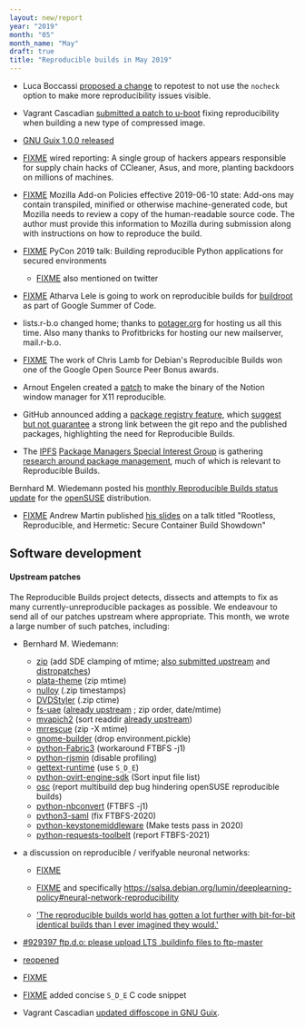```yaml
---
layout: new/report
year: "2019"
month: "05"
month_name: "May"
draft: true
title: "Reproducible builds in May 2019"
---
```


* Luca Boccassi [proposed a change](https://salsa.debian.org/salsa-ci-team/pipeline/merge_requests/74) to repotest to not use the `nocheck` option to make more reproducibility issues visible.

* Vagrant Cascadian [submitted a patch to u-boot](https://patchwork.ozlabs.org/patch/1093969/) fixing reproducibility when building a new type of compressed image.

* [GNU Guix 1.0.0 released](https://www.gnu.org/software/guix/blog/2019/gnu-guix-1.0.0-released/)

* [FIXME](https://www.wired.com/story/barium-supply-chain-hackers/) wired reporting: A single group of hackers appears responsible for supply chain hacks of CCleaner, Asus, and more, planting backdoors on millions of machines.

* [FIXME](https://developer.mozilla.org/en-US/docs/Mozilla/Add-ons/AMO/Policy/Reviews-2019-05) Mozilla Add-on Policies effective 2019-06-10 state: Add-ons may contain transpiled, minified or otherwise machine-generated code, but Mozilla needs to review a copy of the human-readable source code. The author must provide this information to Mozilla during submission along with instructions on how to reproduce the build.

* [FIXME](https://www.youtube.com/watch?v=wRHi8Ui5vWA) PyCon 2019 talk: Building reproducible Python applications for secured environments
    * [FIXME](https://twitter.com/bengerman13/status/1124782596582518784) also mentioned on twitter

* [FIXME](https://summerofcode.withgoogle.com/projects/#5992608243908608) Atharva Lele is going to work on reproducible builds for [buildroot](https://buildroot.org/) as part of Google Summer of Code.

* lists.r-b.o changed home; thanks to [potager.org](https://potager.org/) for hosting us all this time. Also many thanks to Profitbricks for hosting our new mailserver, mail.r-b.o.

* [FIXME](https://opensource.googleblog.com/2019/04/google-open-source-peer-bonus-winners.html) The work of Chris Lamb for Debian's Reproducible Builds won one of the Google Open Source Peer Bonus awards.

* Arnout Engelen created a [patch](https://github.com/raboof/notion/pull/100) to make the binary of the Notion window manager for X11 reproducible.

* GitHub announced adding a [package registry feature](https://github.com/features/package-registry), which [suggest but not guarantee](https://github.com/ipfs/package-managers/issues/55) a strong link between the git repo and the published packages, highlighting the need for Reproducible Builds.

* The [IPFS](https://ipfs.io) [Package Managers Special Interest Group](https://github.com/ipfs/package-managers#readme) is gathering [research around package management](https://github.com/ipfs/package-managers/blob/master/docs/papers.md), much of which is relevant to Reproducible Builds.

Bernhard M. Wiedemann posted his [monthly Reproducible Builds status update](https://lists.opensuse.org/opensuse-factory/2019-05/msg00341.html) for the [openSUSE](https://opensuse.org/) distribution.

* [FIXME](https://twitter.com/sublimino/status/1130778400761831424) Andrew Martin published [his slides](https://drive.google.com/a/control-plane.io/file/d/1xUDrcWmB3a_5oMxeIJuqf6vtXZN/view?usp=sharing) on a talk titled "Rootless, Reproducible, and Hermetic: Secure Container Build Showdown"

## Software development

#### Upstream patches

The Reproducible Builds project detects, dissects and attempts to fix as many currently-unreproducible packages as possible. We endeavour to send all of our patches upstream where appropriate. This month, we wrote a large number of such patches, including:

* Bernhard M. Wiedemann:
    * [zip](https://build.opensuse.org/request/show/700402) (add SDE clamping of mtime; [also submitted upstream](https://sourceforge.net/p/infozip/patches/25/) and [distropatches](https://github.com/distropatches/zip/commits/opensuse))
    * [plata-theme](https://gitlab.com/tista500/plata-theme/merge_requests/3) (zip mtime)
    * [nulloy](https://github.com/nulloy/nulloy/pull/149) (.zip timestamps)
    * [DVDStyler](https://sourceforge.net/p/dvdstyler/DVDStyler/merge-requests/1/) (.zip ctime)
    * [fs-uae](https://build.opensuse.org/request/show/701063) ([already upstream](https://github.com/FrodeSolheim/fs-uae/pull/182) ; zip order, date/mtime)
    * [mvapich2](https://build.opensuse.org/request/show/705701) (sort readdir [already upstream](http://mailman.cse.ohio-state.edu/pipermail/mvapich-discuss/2019-April/006837.html))
    * [mrrescue](https://build.opensuse.org/request/show/701742) (zip -X mtime)
    * [gnome-builder](https://build.opensuse.org/request/show/701094) (drop environment.pickle)
    * [python-Fabric3](https://build.opensuse.org/request/show/702815) (workaround FTBFS -j1)
    * [python-rjsmin](https://build.opensuse.org/request/show/703832) (disable profiling)
    * [gettext-runtime](https://build.opensuse.org/request/show/705693) (use `S_D_E`)
    * [python-ovirt-engine-sdk](https://gerrit.ovirt.org/100278) (Sort input file list)
    * [osc](https://github.com/openSUSE/osc/issues/547) (report multibuild dep bug hindering openSUSE reproducible builds)
    * [python-nbconvert](https://bugzilla.opensuse.org/show_bug.cgi?id=1136099) (FTBFS -j1)
    * [python3-saml](https://github.com/onelogin/python3-saml/pull/140) (fix FTBFS-2020)
    * [python-keystonemiddleware](https://review.opendev.org/657780) (Make tests pass in 2020)
    * [python-requests-toolbelt](https://github.com/requests/toolbelt/issues/270) (report FTBFS-2021)

* a discussion on reproducible / verifyable neuronal networks:
    * [FIXME](https://lists.debian.org/7ba5a9c7-a58e-e173-a99b-28f1dfc3deae@cohens.org.il)

    * [FIXME](https://salsa.debian.org/lumin/deeplearning-policy) and specifically https://salsa.debian.org/lumin/deeplearning-policy#neural-network-reproducibility

    * ['The reproducible builds world has gotten a lot further with bit-for-bit identical builds than I ever imagined they would.'](https://lists.debian.org/debian-devel/2019/05/msg00355.html)

* [#929397 ftp.d.o: please upload LTS .buildinfo files to ftp-master](https://bugs.debian.org/929397)

* [reopened](https://bugs.debian.org/836609)

* [FIXME](https://bugs.debian.org/926242#67)

* [FIXME](https://salsa.debian.org/reproducible-builds/reproducible-website/merge_requests/33) added concise `S_D_E` C code snippet

* Vagrant Cascadian [updated diffoscope in GNU Guix](https://git.savannah.gnu.org/cgit/guix.git/commit/?id=ff793da66918ace85048f90dc069415ef067ba06).
